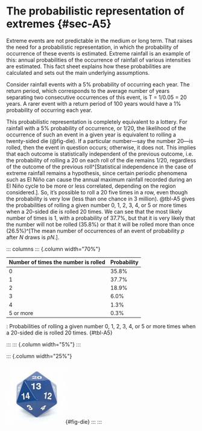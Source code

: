 # The probabilistic representation of extremes {#sec-A5}

Extreme events are not predictable in the medium or long term. That raises the need for a probabilistic representation, in which the probability of occurrence of these events is estimated. Extreme rainfall is an example of this: annual probabilities of the occurrence of rainfall of various intensities are estimated. This fact sheet explains how these probabilities are calculated and sets out the main underlying assumptions.

Consider rainfall events with a 5% probability of occurring each year. The return period, which corresponds to the average number of years separating two consecutive occurrences of this event, is T = 1/0.05 = 20 years. A rarer event with a return period of 100 years would have a 1% probability of occurring each year.

This probabilistic representation is completely equivalent to a lottery. For rainfall with a 5% probability of occurrence, or 1/20, the likelihood of the occurrence of such an event in a given year is equivalent to rolling a twenty-sided die (@fig-die). If a particular number—say the number 20—is rolled, then the event in question occurs; otherwise, it does not. This implies that each outcome is statistically independent of the previous outcome, i.e. the probability of rolling a 20 on each roll of the die remains 1/20, regardless of the outcome of the previous roll^[Statistical independence in the case of extreme rainfall remains a hypothesis, since certain periodic phenomena such as El Niño can
 cause the annual maximum rainfall recorded during an El Niño cycle to be more or less correlated, depending on the region considered.]. So, it’s possible to roll a 20 five times in a row, even though the probability is very low (less than one chance in 3 million). @tbl-A5 gives the probabilities of rolling a given number 0, 1, 2, 3, 4, or 5 or more times when a 20-sided die is rolled 20 times. We can see that the most likely number of times is 1, with a probability of 37.7%, but that it is very likely that the number will not be rolled (35.8%) or that it will be rolled more than once (26.5%)^[The mean number of occurrences of an event of probability $p$ after $N$ draws is $p N$.].

::: columns
::: {.column width="70%"}

| Number of times the number is rolled | Probability |
|--------------------------------------|-------------|
| 0                                    | 35.8%       |
| 1                                    | 37.7%       |
| 2                                    | 18.9%       |
| 3                                    | 6.0%        |
| 4                                    | 1.3%        |
| 5 or more                            | 0.3%        |

: Probabilities of rolling a given number 0, 1, 2, 3, 4, or 5 or more times when a 20-sided die is rolled 20 times. {#tbl-A5}

:::
::: {.column width="5%"}
:::

::: {.column width="25%"}

![A 20-sided die.](media/die.png){#fig-die}
:::
:::
